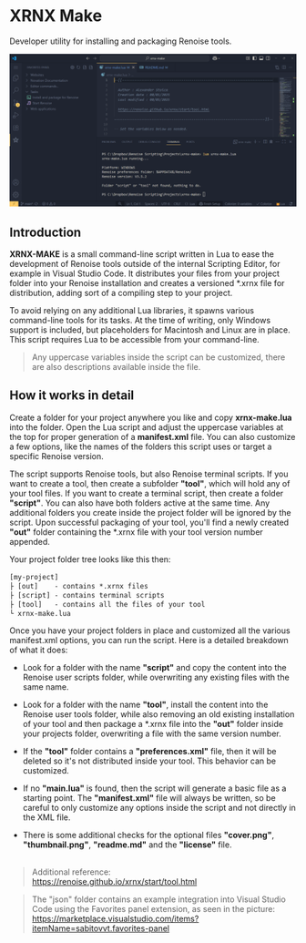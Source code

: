 # XRNX Make

Developer utility for installing and packaging Renoise tools.

![Example integration with Visual Studio Code](/images/vscode.png)

## Introduction

**XRNX-MAKE** is a small command-line script written in Lua to ease the development of Renoise tools outside of the internal Scripting Editor, for example in Visual Studio Code. It distributes your files from your project folder into your Renoise installation and creates a versioned *.xrnx file for distribution, adding sort of a compiling step to your project.

To avoid relying on any additional Lua libraries, it spawns various command-line tools for its tasks. At the time of writing, only Windows support is included, but placeholders for Macintosh and Linux are in place. This script requires Lua to be accessible from your command-line.

>Any uppercase variables inside the script can be customized, there are also descriptions available inside the file.

## How it works in detail

Create a folder for your project anywhere you like and copy **xrnx-make.lua** into the folder. Open the Lua script and adjust the uppercase variables at the top for proper generation of a **manifest.xml** file. You can also customize a few options, like the names of the folders this script uses or target a specific Renoise version.

The script supports Renoise tools, but also Renoise terminal scripts. If you want to create a tool, then create a subfolder **"tool"**, which will hold any of your tool files. If you want to create a terminal script, then create a folder **"script"**. You can also have both folders active at the same time. Any additional folders you create inside the project folder will be ignored by the script. Upon successful packaging of your tool, you'll find a newly created **"out"** folder containing the *.xrnx file with your tool version number appended.

Your project folder tree looks like this then:  
  
    [my-project]
    ├ [out]    - contains *.xrnx files
    ├ [script] - contains terminal scripts
    ├ [tool]   - contains all the files of your tool
    └ xrnx-make.lua

Once you have your project folders in place and customized all the various manifest.xml options, you can run the script. Here is a detailed breakdown of what it does:

- Look for a folder with the name **"script"** and copy the content into the Renoise user scripts folder, while overwriting any existing files with the same name.

- Look for a folder with the name **"tool"**, install the content into the Renoise user tools folder, while also removing an old existing installation of your tool and then package a *.xrnx file into the **"out"** folder inside your projects folder, overwriting a file with the same version number.

- If the **"tool"** folder contains a **"preferences.xml"** file, then it will be deleted so it's not distributed inside your tool. This behavior can be customized.

- If no **"main.lua"** is found, then the script will generate a basic file as a starting point. The **"manifest.xml"** file will always be written, so be careful to only customize any options inside the script and not directly in the XML file.

- There is some additional checks for the optional files **"cover.png"**, **"thumbnail.png"**, **"readme.md"** and the **"license"** file.
<br><br>

>Additional reference:<br>
>https://renoise.github.io/xrnx/start/tool.html

>The "json" folder contains an example integration into Visual Studio Code using the Favorites panel extension, as seen in the picture:<br>
>https://marketplace.visualstudio.com/items?itemName=sabitovvt.favorites-panel
